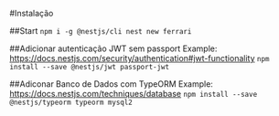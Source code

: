 #Instalação

##Start
`npm i -g @nestjs/cli nest new ferrari`

##Adicionar autenticação JWT sem passport
Example: https://docs.nestjs.com/security/authentication#jwt-functionality
`npm install --save @nestjs/jwt passport-jwt`

##Adiconar Banco de Dados com TypeORM
Example: https://docs.nestjs.com/techniques/database
`npm install --save @nestjs/typeorm typeorm mysql2`
